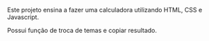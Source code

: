 Este projeto ensina a fazer uma calculadora utilizando HTML, CSS e Javascript.

Possui função de troca de temas e copiar resultado.
